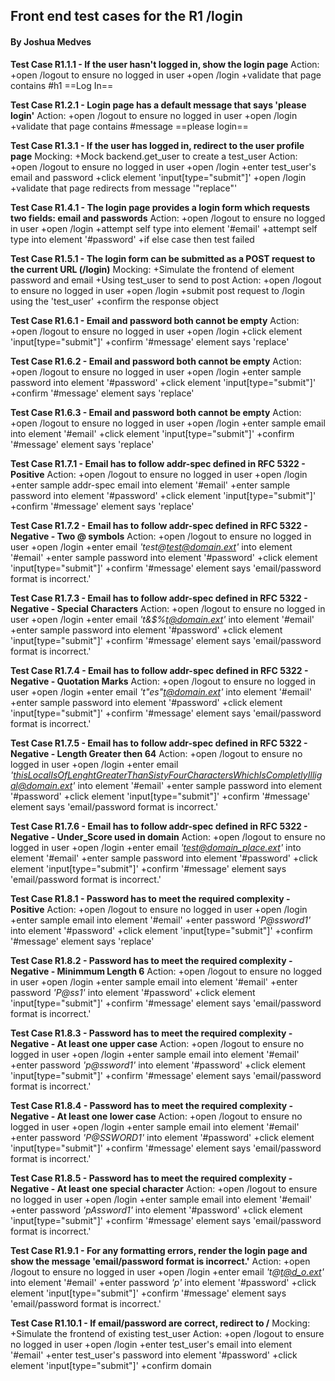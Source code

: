 ## Front end test cases for the R1 /login
#### By Joshua Medves


**Test Case R1.1.1 - If the user hasn't logged in, show the login page**
Action: 
+open /logout to ensure no logged in user
+open /login
+validate that page contains #h1 ==Log In==


**Test Case R1.2.1 - Login page has a default message that says 'please login'**
Action: 
+open /logout to ensure no logged in user
+open /login
+validate that page contains #message ==please login==


**Test Case R1.3.1 - If the user has logged in, redirect to the user profile page**
Mocking:
+Mock backend.get_user to create a test_user
Action: 
+open /logout to ensure no logged in user
+open /login
+enter test_user's email and password
+click element 'input[type="submit"]'
+open /login
+validate that page redirects from message '"replace"'


**Test Case R1.4.1 - The login page provides a login form which requests two fields: email and passwords**
Action: 
+open /logout to ensure no logged in user
+open /login
+attempt self type into element '#email'
+attempt self type into element '#password'
+if else case then test failed


**Test Case R1.5.1 - The login form can be submitted as a POST request to the current URL (/login)**
Mocking:
+Simulate the frontend of element password and email
+Using test_user to send to post
Action:
+open /logout to ensure no logged in user
+open /login
+submit post request to /login using the 'test_user'
+confirm the response object


**Test Case R1.6.1 - Email and password both cannot be empty**
Action:
+open /logout to ensure no logged in user
+open /login
+click element 'input[type="submit"]'
+confirm '#message' element says 'replace'

**Test Case R1.6.2 - Email and password both cannot be empty**
Action:
+open /logout to ensure no logged in user
+open /login
+enter sample password into element '#password'
+click element 'input[type="submit"]'
+confirm '#message' element says 'replace'

**Test Case R1.6.3 - Email and password both cannot be empty**
Action:
+open /logout to ensure no logged in user
+open /login
+enter sample email into element '#email'
+click element 'input[type="submit"]'
+confirm '#message' element says 'replace'


**Test Case R1.7.1 - Email has to follow addr-spec defined in RFC 5322 - Positive**
Action:
+open /logout to ensure no logged in user
+open /login
+enter sample addr-spec email into element '#email'
+enter sample password into element '#password'
+click element 'input[type="submit"]'
+confirm '#message' element says 'replace'

**Test Case R1.7.2 - Email has to follow addr-spec defined in RFC 5322 - Negative - Two @ symbols**
Action:
+open /logout to ensure no logged in user
+open /login
+enter email *'test@test@domain.ext'* into element '#email'
+enter sample password into element '#password'
+click element 'input[type="submit"]'
+confirm '#message' element says 'email/password format is incorrect.'

**Test Case R1.7.3 - Email has to follow addr-spec defined in RFC 5322 - Negative - Special Characters**
Action:
+open /logout to ensure no logged in user
+open /login
+enter email *'t&$%t@domain.ext'* into element '#email'
+enter sample password into element '#password'
+click element 'input[type="submit"]'
+confirm '#message' element says 'email/password format is incorrect.'

**Test Case R1.7.4 - Email has to follow addr-spec defined in RFC 5322 - Negative - Quotation Marks**
Action:
+open /logout to ensure no logged in user
+open /login
+enter email *'t"es"t@domain.ext'* into element '#email'
+enter sample password into element '#password'
+click element 'input[type="submit"]'
+confirm '#message' element says 'email/password format is incorrect.'

**Test Case R1.7.5 - Email has to follow addr-spec defined in RFC 5322 - Negative - Length Greater then 64**
Action:
+open /logout to ensure no logged in user
+open /login
+enter email *'thisLocalIsOfLenghtGreaterThanSistyFourCharactersWhichIsCompletlyIlligal@domain.ext'* into element '#email'
+enter sample password into element '#password'
+click element 'input[type="submit"]'
+confirm '#message' element says 'email/password format is incorrect.'

**Test Case R1.7.6 - Email has to follow addr-spec defined in RFC 5322 - Negative - Under_Score used in domain**
Action:
+open /logout to ensure no logged in user
+open /login
+enter email *'test@domain_place.ext'* into element '#email'
+enter sample password into element '#password'
+click element 'input[type="submit"]'
+confirm '#message' element says 'email/password format is incorrect.'


**Test Case R1.8.1 - Password has to meet the required complexity - Positive**
Action:
+open /logout to ensure no logged in user
+open /login
+enter sample email into element '#email'
+enter password *'P@ssword1'* into element '#password'
+click element 'input[type="submit"]'
+confirm '#message' element says 'replace'

**Test Case R1.8.2 - Password has to meet the required complexity - Negative - Minimmum Length 6**
Action:
+open /logout to ensure no logged in user
+open /login
+enter sample email into element '#email'
+enter password *'P@ss1'* into element '#password'
+click element 'input[type="submit"]'
+confirm '#message' element says 'email/password format is incorrect.'

**Test Case R1.8.3 - Password has to meet the required complexity - Negative - At least one upper case**
Action:
+open /logout to ensure no logged in user
+open /login
+enter sample email into element '#email'
+enter password *'p@ssword1'* into element '#password'
+click element 'input[type="submit"]'
+confirm '#message' element says 'email/password format is incorrect.'

**Test Case R1.8.4 - Password has to meet the required complexity - Negative - At least one lower case**
Action:
+open /logout to ensure no logged in user
+open /login
+enter sample email into element '#email'
+enter password *'P@SSWORD1'* into element '#password'
+click element 'input[type="submit"]'
+confirm '#message' element says 'email/password format is incorrect.'

**Test Case R1.8.5 - Password has to meet the required complexity - Negative - At least one special character**
Action:
+open /logout to ensure no logged in user
+open /login
+enter sample email into element '#email'
+enter password *'pAssword1'* into element '#password'
+click element 'input[type="submit"]'
+confirm '#message' element says 'email/password format is incorrect.'


**Test Case R1.9.1 - For any formatting errors, render the login page and show the message 'email/password format is incorrect.'**
Action:
+open /logout to ensure no logged in user
+open /login
+enter email *'t@t@d_o.ext'* into element '#email'
+enter password *'p'* into element '#password'
+click element 'input[type="submit"]'
+confirm '#message' element says 'email/password format is incorrect.'

**Test Case R1.10.1 - If email/password are correct, redirect to /**
Mocking:
+Simulate the frontend of existing test_user
Action:
+open /logout to ensure no logged in user
+open /login
+enter test_user's email into element '#email'
+enter test_user's password into element '#password'
+click element 'input[type="submit"]'
+confirm domain